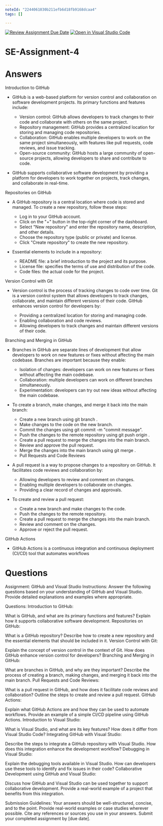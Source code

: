 ```yaml
---
noteId: "2244061030b211efb6d18fb9168dcaa4"
tags: []

---
```


[![Review Assignment Due Date](https://classroom.github.com/assets/deadline-readme-button-22041afd0340ce965d47ae6ef1cefeee28c7c493a6346c4f15d667ab976d596c.svg)](https://classroom.github.com/a/GvXCZgfk)
[![Open in Visual Studio Code](https://classroom.github.com/assets/open-in-vscode-2e0aaae1b6195c2367325f4f02e2d04e9abb55f0b24a779b69b11b9e10269abc.svg)](https://classroom.github.com/online_ide?assignment_repo_id=15314519&assignment_repo_type=AssignmentRepo)
# SE-Assignment-4

# Answers

Introduction to GitHub

- GitHub is a web-based platform for version control and collaboration on software development projects.
  Its primary functions and features include:

    - Version control: GitHub allows developers to track changes to their code and collaborate with others on the same project.
    - Repository management: GitHub provides a centralized location for storing and managing code repositories.
    - Collaboration: GitHub enables multiple developers to work on the same project simultaneously, with features like pull requests, code reviews, and issue tracking.
    - Open-source community: GitHub hosts a large community of open-source projects, allowing developers to share and contribute to code.

- GitHub supports collaborative software development by providing a platform for developers to work together on projects, 
  track changes, and collaborate in real-time.

Repositories on GitHub

- A GitHub repository is a central location where code is stored and managed. To create a new repository, follow these steps:

    - Log in to your GitHub account.
    - Click on the "+" button in the top-right corner of the dashboard.
    - Select "New repository" and enter the repository name, description, and other details.
    - Choose the repository type (public or private) and license.
    - Click "Create repository" to create the new repository.

- Essential elements to include in a repository:

    - README file: a brief introduction to the project and its purpose.
    - License file: specifies the terms of use and distribution of the code.
    - Code files: the actual code for the project.


Version Control with Git

- Version control is the process of tracking changes to code over time. Git is a version control system that allows developers 
  to track changes, collaborate, and maintain different versions of their code. GitHub enhances version control for developers
  by:

    - Providing a centralized location for storing and managing code.
    - Enabling collaboration and code reviews.
    - Allowing developers to track changes and maintain different versions of their code.


Branching and Merging in GitHub

- Branches in GitHub are separate lines of development that allow developers to work on new features or fixes without 
  affecting the main codebase. Branches are important because they enable:

    - Isolation of changes: developers can work on new features or fixes without affecting the main codebase.
    - Collaboration: multiple developers can work on different branches simultaneously.
    - Experimentation: developers can try out new ideas without affecting the main codebase.


- To create a branch, make changes, and merge it back into the main branch:

    - Create a new branch using git branch <branch-name>.
    - Make changes to the code on the new branch.
    - Commit the changes using git commit -m "commit message".
    - Push the changes to the remote repository using git push origin <branch-name>.
    - Create a pull request to merge the changes into the main branch.
    - Review and approve the pull request.
    - Merge the changes into the main branch using git merge <branch-name>.
    - Pull Requests and Code Reviews

- A pull request is a way to propose changes to a repository on GitHub. It facilitates code reviews and collaboration by:

    - Allowing developers to review and comment on changes.
    - Enabling multiple developers to collaborate on changes.
    - Providing a clear record of changes and approvals.

- To create and review a pull request:

    - Create a new branch and make changes to the code.
    - Push the changes to the remote repository.
    - Create a pull request to merge the changes into the main branch.
    - Review and comment on the changes.
    - Approve or reject the pull request.


GitHub Actions

- GitHub Actions is a continuous integration and continuous deployment (CI/CD) tool that automates workflows

# Questions

Assignment: GitHub and Visual Studio
Instructions:
Answer the following questions based on your understanding of GitHub and Visual Studio. Provide detailed explanations and examples where appropriate.

Questions:
Introduction to GitHub:

What is GitHub, and what are its primary functions and features? Explain how it supports collaborative software development.
Repositories on GitHub:

What is a GitHub repository? Describe how to create a new repository and the essential elements that should be included in it.
Version Control with Git:

Explain the concept of version control in the context of Git. How does GitHub enhance version control for developers?
Branching and Merging in GitHub:

What are branches in GitHub, and why are they important? Describe the process of creating a branch, making changes, and merging it back into the main branch.
Pull Requests and Code Reviews:

What is a pull request in GitHub, and how does it facilitate code reviews and collaboration? Outline the steps to create and review a pull request.
GitHub Actions:

Explain what GitHub Actions are and how they can be used to automate workflows. Provide an example of a simple CI/CD pipeline using GitHub Actions.
Introduction to Visual Studio:

What is Visual Studio, and what are its key features? How does it differ from Visual Studio Code?
Integrating GitHub with Visual Studio:

Describe the steps to integrate a GitHub repository with Visual Studio. How does this integration enhance the development workflow?
Debugging in Visual Studio:

Explain the debugging tools available in Visual Studio. How can developers use these tools to identify and fix issues in their code?
Collaborative Development using GitHub and Visual Studio:

Discuss how GitHub and Visual Studio can be used together to support collaborative development. Provide a real-world example of a project that benefits from this integration.


Submission Guidelines:
Your answers should be well-structured, concise, and to the point.
Provide real-world examples or case studies wherever possible.
Cite any references or sources you use in your answers.
Submit your completed assignment by [due date].
